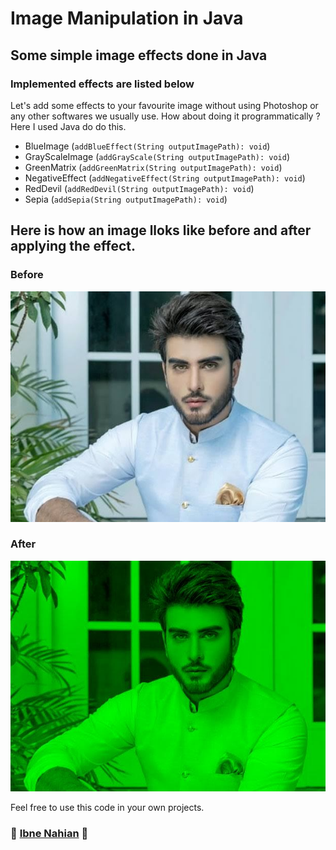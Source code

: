# Image Manipulation in Java

## Some simple image effects done in Java

### Implemented effects are listed below

Let's add some effects to your favourite image without using Photoshop or any other softwares we usually use. How about doing it programmatically ? Here I used Java do do this.

- BlueImage (`addBlueEffect(String outputImagePath): void`)
- GrayScaleImage (`addGrayScale(String outputImagePath): void`)
- GreenMatrix (`addGreenMatrix(String outputImagePath): void`)
- NegativeEffect (`addNegativeEffect(String outputImagePath): void`)
- RedDevil (`addRedDevil(String outputImagePath): void`)
- Sepia (`addSepia(String outputImagePath): void`)

## Here is how an image lloks like before and after applying the effect.

### Before

![original](https://github.com/evilprince2009/Java-Image-Manipulation/blob/main/raw%20images/imran-original.jpg)

### After

![GreenMatrix effect](https://github.com/evilprince2009/Java-Image-Manipulation/blob/main/manipulated%20images/imran-green.jpg)

Feel free to use this code in your own projects.

### 🔭 [Ibne Nahian](https://www.facebook.com/evilprince2009) 🔭
